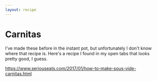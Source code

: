 ```yaml
---
layout: recipe
---
```


# Carnitas
I've made these before in the instant pot, but unfortunately I don't know where that recipe is. Here's a recipe I found in my open tabs that looks pretty good, I guess.

https://www.seriouseats.com/2017/01/how-to-make-sous-vide-carnitas.html
